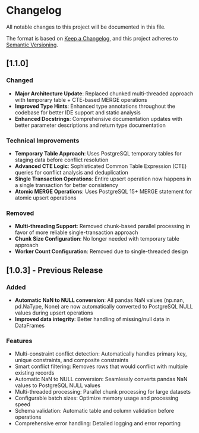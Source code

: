 # Changelog

All notable changes to this project will be documented in this file.

The format is based on [Keep a Changelog](https://keepachangelog.com/en/1.0.0/),
and this project adheres to [Semantic Versioning](https://semver.org/spec/v2.0.0.html).

## [1.1.0]

### Changed
- **Major Architecture Update**: Replaced chunked multi-threaded approach with temporary table + CTE-based MERGE operations
- **Improved Type Hints**: Enhanced type annotations throughout the codebase for better IDE support and static analysis
- **Enhanced Docstrings**: Comprehensive documentation updates with better parameter descriptions and return type documentation

### Technical Improvements
- **Temporary Table Approach**: Uses PostgreSQL temporary tables for staging data before conflict resolution
- **Advanced CTE Logic**: Sophisticated Common Table Expression (CTE) queries for conflict analysis and deduplication
- **Single Transaction Operations**: Entire upsert operation now happens in a single transaction for better consistency
- **Atomic MERGE Operations**: Uses PostgreSQL 15+ MERGE statement for atomic upsert operations

### Removed
- **Multi-threading Support**: Removed chunk-based parallel processing in favor of more reliable single-transaction approach
- **Chunk Size Configuration**: No longer needed with temporary table approach
- **Worker Count Configuration**: Removed due to single-threaded design

## [1.0.3] - Previous Release

### Added
- **Automatic NaN to NULL conversion**: All pandas NaN values (np.nan, pd.NaType, None) are now automatically converted to PostgreSQL NULL values during upsert operations
- **Improved data integrity**: Better handling of missing/null data in DataFrames

### Features
- Multi-constraint conflict detection: Automatically handles primary key, unique constraints, and composite constraints
- Smart conflict filtering: Removes rows that would conflict with multiple existing records
- Automatic NaN to NULL conversion: Seamlessly converts pandas NaN values to PostgreSQL NULL values
- Multi-threaded processing: Parallel chunk processing for large datasets
- Configurable batch sizes: Optimize memory usage and processing speed
- Schema validation: Automatic table and column validation before operations
- Comprehensive error handling: Detailed logging and error reporting
